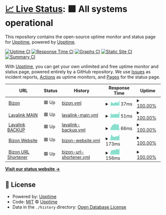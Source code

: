 # [📈 Live Status](https://upptime.github.io/upptime): <!--live status--> **🟩 All systems operational**

This repository contains the open-source uptime monitor and status page for [Upptime](https://upptime.js.org), powered by [Upptime](https://github.com/upptime/upptime).

[![Uptime CI](https://github.com/Bizon-Dev/Bizon-status/workflows/Uptime%20CI/badge.svg)](https://github.com/Bizon-Dev/Bizon-status/actions?query=workflow%3A%22Uptime+CI%22)
[![Response Time CI](https://github.com/Bizon-Dev/Bizon-status/workflows/Response%20Time%20CI/badge.svg)](https://github.com/Bizon-Dev/Bizon-status/actions?query=workflow%3A%22Response+Time+CI%22)
[![Graphs CI](https://github.com/Bizon-Dev/Bizon-status/workflows/Graphs%20CI/badge.svg)](https://github.com/Bizon-Dev/Bizon-status/actions?query=workflow%3A%22Graphs+CI%22)
[![Static Site CI](https://github.com/Bizon-Dev/Bizon-status/workflows/Static%20Site%20CI/badge.svg)](https://github.com/Bizon-Dev/Bizon-status/actions?query=workflow%3A%22Static+Site+CI%22)
[![Summary CI](https://github.com/Bizon-Dev/Bizon-status/workflows/Summary%20CI/badge.svg)](https://github.com/Bizon-Dev/Bizon-status/actions?query=workflow%3A%22Summary+CI%22)

With [Upptime](https://upptime.js.org), you can get your own unlimited and free uptime monitor and status page, powered entirely by a GitHub repository. We use [Issues](https://github.com/upptime/upptime/issues) as incident reports, [Actions](https://github.com/Bizon-Dev/Bizon-status/actions) as uptime monitors, and [Pages](https://upptime.github.io/upptime) for the status page.

<!--start: status pages-->
<!-- This summary is generated by Upptime (https://github.com/upptime/upptime) -->
<!-- Do not edit this manually, your changes will be overwritten -->
<!-- prettier-ignore -->
| URL | Status | History | Response Time | Uptime |
| --- | ------ | ------- | ------------- | ------ |
| <img alt="" src="https://favicons.githubusercontent.com/null" height="13"> [Bizon](144.126.130.19) | 🟩 Up | [bizon.yml](https://github.com/Bizon-Dev/Bizon-status/commits/HEAD/history/bizon.yml) | <details><summary><img alt="Response time graph" src="./graphs/bizon/response-time-week.png" height="20"> 37ms</summary><br><a href="https://status.bizonbot.eu.org/history/bizon"><img alt="Response time 39" src="https://img.shields.io/endpoint?url=https%3A%2F%2Fraw.githubusercontent.com%2FBizon-Dev%2FBizon-status%2FHEAD%2Fapi%2Fbizon%2Fresponse-time.json"></a><br><a href="https://status.bizonbot.eu.org/history/bizon"><img alt="24-hour response time 65" src="https://img.shields.io/endpoint?url=https%3A%2F%2Fraw.githubusercontent.com%2FBizon-Dev%2FBizon-status%2FHEAD%2Fapi%2Fbizon%2Fresponse-time-day.json"></a><br><a href="https://status.bizonbot.eu.org/history/bizon"><img alt="7-day response time 37" src="https://img.shields.io/endpoint?url=https%3A%2F%2Fraw.githubusercontent.com%2FBizon-Dev%2FBizon-status%2FHEAD%2Fapi%2Fbizon%2Fresponse-time-week.json"></a><br><a href="https://status.bizonbot.eu.org/history/bizon"><img alt="30-day response time 38" src="https://img.shields.io/endpoint?url=https%3A%2F%2Fraw.githubusercontent.com%2FBizon-Dev%2FBizon-status%2FHEAD%2Fapi%2Fbizon%2Fresponse-time-month.json"></a><br><a href="https://status.bizonbot.eu.org/history/bizon"><img alt="1-year response time 39" src="https://img.shields.io/endpoint?url=https%3A%2F%2Fraw.githubusercontent.com%2FBizon-Dev%2FBizon-status%2FHEAD%2Fapi%2Fbizon%2Fresponse-time-year.json"></a></details> | <details><summary><a href="https://status.bizonbot.eu.org/history/bizon">100.00%</a></summary><a href="https://status.bizonbot.eu.org/history/bizon"><img alt="All-time uptime 100.00%" src="https://img.shields.io/endpoint?url=https%3A%2F%2Fraw.githubusercontent.com%2FBizon-Dev%2FBizon-status%2FHEAD%2Fapi%2Fbizon%2Fuptime.json"></a><br><a href="https://status.bizonbot.eu.org/history/bizon"><img alt="24-hour uptime 100.00%" src="https://img.shields.io/endpoint?url=https%3A%2F%2Fraw.githubusercontent.com%2FBizon-Dev%2FBizon-status%2FHEAD%2Fapi%2Fbizon%2Fuptime-day.json"></a><br><a href="https://status.bizonbot.eu.org/history/bizon"><img alt="7-day uptime 100.00%" src="https://img.shields.io/endpoint?url=https%3A%2F%2Fraw.githubusercontent.com%2FBizon-Dev%2FBizon-status%2FHEAD%2Fapi%2Fbizon%2Fuptime-week.json"></a><br><a href="https://status.bizonbot.eu.org/history/bizon"><img alt="30-day uptime 100.00%" src="https://img.shields.io/endpoint?url=https%3A%2F%2Fraw.githubusercontent.com%2FBizon-Dev%2FBizon-status%2FHEAD%2Fapi%2Fbizon%2Fuptime-month.json"></a><br><a href="https://status.bizonbot.eu.org/history/bizon"><img alt="1-year uptime 100.00%" src="https://img.shields.io/endpoint?url=https%3A%2F%2Fraw.githubusercontent.com%2FBizon-Dev%2FBizon-status%2FHEAD%2Fapi%2Fbizon%2Fuptime-year.json"></a></details>
| <img alt="" src="https://favicons.githubusercontent.com/null" height="13"> [Lavalink MAIN](usfr2.forcehost.net) | 🟩 Up | [lavalink-main.yml](https://github.com/Bizon-Dev/Bizon-status/commits/HEAD/history/lavalink-main.yml) | <details><summary><img alt="Response time graph" src="./graphs/lavalink-main/response-time-week.png" height="20"> 51ms</summary><br><a href="https://status.bizonbot.eu.org/history/lavalink-main"><img alt="Response time 48" src="https://img.shields.io/endpoint?url=https%3A%2F%2Fraw.githubusercontent.com%2FBizon-Dev%2FBizon-status%2FHEAD%2Fapi%2Flavalink-main%2Fresponse-time.json"></a><br><a href="https://status.bizonbot.eu.org/history/lavalink-main"><img alt="24-hour response time 80" src="https://img.shields.io/endpoint?url=https%3A%2F%2Fraw.githubusercontent.com%2FBizon-Dev%2FBizon-status%2FHEAD%2Fapi%2Flavalink-main%2Fresponse-time-day.json"></a><br><a href="https://status.bizonbot.eu.org/history/lavalink-main"><img alt="7-day response time 51" src="https://img.shields.io/endpoint?url=https%3A%2F%2Fraw.githubusercontent.com%2FBizon-Dev%2FBizon-status%2FHEAD%2Fapi%2Flavalink-main%2Fresponse-time-week.json"></a><br><a href="https://status.bizonbot.eu.org/history/lavalink-main"><img alt="30-day response time 49" src="https://img.shields.io/endpoint?url=https%3A%2F%2Fraw.githubusercontent.com%2FBizon-Dev%2FBizon-status%2FHEAD%2Fapi%2Flavalink-main%2Fresponse-time-month.json"></a><br><a href="https://status.bizonbot.eu.org/history/lavalink-main"><img alt="1-year response time 48" src="https://img.shields.io/endpoint?url=https%3A%2F%2Fraw.githubusercontent.com%2FBizon-Dev%2FBizon-status%2FHEAD%2Fapi%2Flavalink-main%2Fresponse-time-year.json"></a></details> | <details><summary><a href="https://status.bizonbot.eu.org/history/lavalink-main">100.00%</a></summary><a href="https://status.bizonbot.eu.org/history/lavalink-main"><img alt="All-time uptime 100.00%" src="https://img.shields.io/endpoint?url=https%3A%2F%2Fraw.githubusercontent.com%2FBizon-Dev%2FBizon-status%2FHEAD%2Fapi%2Flavalink-main%2Fuptime.json"></a><br><a href="https://status.bizonbot.eu.org/history/lavalink-main"><img alt="24-hour uptime 100.00%" src="https://img.shields.io/endpoint?url=https%3A%2F%2Fraw.githubusercontent.com%2FBizon-Dev%2FBizon-status%2FHEAD%2Fapi%2Flavalink-main%2Fuptime-day.json"></a><br><a href="https://status.bizonbot.eu.org/history/lavalink-main"><img alt="7-day uptime 100.00%" src="https://img.shields.io/endpoint?url=https%3A%2F%2Fraw.githubusercontent.com%2FBizon-Dev%2FBizon-status%2FHEAD%2Fapi%2Flavalink-main%2Fuptime-week.json"></a><br><a href="https://status.bizonbot.eu.org/history/lavalink-main"><img alt="30-day uptime 100.00%" src="https://img.shields.io/endpoint?url=https%3A%2F%2Fraw.githubusercontent.com%2FBizon-Dev%2FBizon-status%2FHEAD%2Fapi%2Flavalink-main%2Fuptime-month.json"></a><br><a href="https://status.bizonbot.eu.org/history/lavalink-main"><img alt="1-year uptime 100.00%" src="https://img.shields.io/endpoint?url=https%3A%2F%2Fraw.githubusercontent.com%2FBizon-Dev%2FBizon-status%2FHEAD%2Fapi%2Flavalink-main%2Fuptime-year.json"></a></details>
| <img alt="" src="https://favicons.githubusercontent.com/null" height="13"> [Lavalink BACKUP](us1.coralcloud.co.uk) | 🟩 Up | [lavalink-backup.yml](https://github.com/Bizon-Dev/Bizon-status/commits/HEAD/history/lavalink-backup.yml) | <details><summary><img alt="Response time graph" src="./graphs/lavalink-backup/response-time-week.png" height="20"> 66ms</summary><br><a href="https://status.bizonbot.eu.org/history/lavalink-backup"><img alt="Response time 74" src="https://img.shields.io/endpoint?url=https%3A%2F%2Fraw.githubusercontent.com%2FBizon-Dev%2FBizon-status%2FHEAD%2Fapi%2Flavalink-backup%2Fresponse-time.json"></a><br><a href="https://status.bizonbot.eu.org/history/lavalink-backup"><img alt="24-hour response time 6" src="https://img.shields.io/endpoint?url=https%3A%2F%2Fraw.githubusercontent.com%2FBizon-Dev%2FBizon-status%2FHEAD%2Fapi%2Flavalink-backup%2Fresponse-time-day.json"></a><br><a href="https://status.bizonbot.eu.org/history/lavalink-backup"><img alt="7-day response time 66" src="https://img.shields.io/endpoint?url=https%3A%2F%2Fraw.githubusercontent.com%2FBizon-Dev%2FBizon-status%2FHEAD%2Fapi%2Flavalink-backup%2Fresponse-time-week.json"></a><br><a href="https://status.bizonbot.eu.org/history/lavalink-backup"><img alt="30-day response time 74" src="https://img.shields.io/endpoint?url=https%3A%2F%2Fraw.githubusercontent.com%2FBizon-Dev%2FBizon-status%2FHEAD%2Fapi%2Flavalink-backup%2Fresponse-time-month.json"></a><br><a href="https://status.bizonbot.eu.org/history/lavalink-backup"><img alt="1-year response time 74" src="https://img.shields.io/endpoint?url=https%3A%2F%2Fraw.githubusercontent.com%2FBizon-Dev%2FBizon-status%2FHEAD%2Fapi%2Flavalink-backup%2Fresponse-time-year.json"></a></details> | <details><summary><a href="https://status.bizonbot.eu.org/history/lavalink-backup">100.00%</a></summary><a href="https://status.bizonbot.eu.org/history/lavalink-backup"><img alt="All-time uptime 100.00%" src="https://img.shields.io/endpoint?url=https%3A%2F%2Fraw.githubusercontent.com%2FBizon-Dev%2FBizon-status%2FHEAD%2Fapi%2Flavalink-backup%2Fuptime.json"></a><br><a href="https://status.bizonbot.eu.org/history/lavalink-backup"><img alt="24-hour uptime 100.00%" src="https://img.shields.io/endpoint?url=https%3A%2F%2Fraw.githubusercontent.com%2FBizon-Dev%2FBizon-status%2FHEAD%2Fapi%2Flavalink-backup%2Fuptime-day.json"></a><br><a href="https://status.bizonbot.eu.org/history/lavalink-backup"><img alt="7-day uptime 100.00%" src="https://img.shields.io/endpoint?url=https%3A%2F%2Fraw.githubusercontent.com%2FBizon-Dev%2FBizon-status%2FHEAD%2Fapi%2Flavalink-backup%2Fuptime-week.json"></a><br><a href="https://status.bizonbot.eu.org/history/lavalink-backup"><img alt="30-day uptime 100.00%" src="https://img.shields.io/endpoint?url=https%3A%2F%2Fraw.githubusercontent.com%2FBizon-Dev%2FBizon-status%2FHEAD%2Fapi%2Flavalink-backup%2Fuptime-month.json"></a><br><a href="https://status.bizonbot.eu.org/history/lavalink-backup"><img alt="1-year uptime 100.00%" src="https://img.shields.io/endpoint?url=https%3A%2F%2Fraw.githubusercontent.com%2FBizon-Dev%2FBizon-status%2FHEAD%2Fapi%2Flavalink-backup%2Fuptime-year.json"></a></details>
| <img alt="" src="https://favicons.githubusercontent.com/bizonbot.eu.org" height="13"> [Bizon Website](https://bizonbot.eu.org) | 🟩 Up | [bizon-website.yml](https://github.com/Bizon-Dev/Bizon-status/commits/HEAD/history/bizon-website.yml) | <details><summary><img alt="Response time graph" src="./graphs/bizon-website/response-time-week.png" height="20"> 173ms</summary><br><a href="https://status.bizonbot.eu.org/history/bizon-website"><img alt="Response time 166" src="https://img.shields.io/endpoint?url=https%3A%2F%2Fraw.githubusercontent.com%2FBizon-Dev%2FBizon-status%2FHEAD%2Fapi%2Fbizon-website%2Fresponse-time.json"></a><br><a href="https://status.bizonbot.eu.org/history/bizon-website"><img alt="24-hour response time 236" src="https://img.shields.io/endpoint?url=https%3A%2F%2Fraw.githubusercontent.com%2FBizon-Dev%2FBizon-status%2FHEAD%2Fapi%2Fbizon-website%2Fresponse-time-day.json"></a><br><a href="https://status.bizonbot.eu.org/history/bizon-website"><img alt="7-day response time 173" src="https://img.shields.io/endpoint?url=https%3A%2F%2Fraw.githubusercontent.com%2FBizon-Dev%2FBizon-status%2FHEAD%2Fapi%2Fbizon-website%2Fresponse-time-week.json"></a><br><a href="https://status.bizonbot.eu.org/history/bizon-website"><img alt="30-day response time 163" src="https://img.shields.io/endpoint?url=https%3A%2F%2Fraw.githubusercontent.com%2FBizon-Dev%2FBizon-status%2FHEAD%2Fapi%2Fbizon-website%2Fresponse-time-month.json"></a><br><a href="https://status.bizonbot.eu.org/history/bizon-website"><img alt="1-year response time 166" src="https://img.shields.io/endpoint?url=https%3A%2F%2Fraw.githubusercontent.com%2FBizon-Dev%2FBizon-status%2FHEAD%2Fapi%2Fbizon-website%2Fresponse-time-year.json"></a></details> | <details><summary><a href="https://status.bizonbot.eu.org/history/bizon-website">100.00%</a></summary><a href="https://status.bizonbot.eu.org/history/bizon-website"><img alt="All-time uptime 99.97%" src="https://img.shields.io/endpoint?url=https%3A%2F%2Fraw.githubusercontent.com%2FBizon-Dev%2FBizon-status%2FHEAD%2Fapi%2Fbizon-website%2Fuptime.json"></a><br><a href="https://status.bizonbot.eu.org/history/bizon-website"><img alt="24-hour uptime 100.00%" src="https://img.shields.io/endpoint?url=https%3A%2F%2Fraw.githubusercontent.com%2FBizon-Dev%2FBizon-status%2FHEAD%2Fapi%2Fbizon-website%2Fuptime-day.json"></a><br><a href="https://status.bizonbot.eu.org/history/bizon-website"><img alt="7-day uptime 100.00%" src="https://img.shields.io/endpoint?url=https%3A%2F%2Fraw.githubusercontent.com%2FBizon-Dev%2FBizon-status%2FHEAD%2Fapi%2Fbizon-website%2Fuptime-week.json"></a><br><a href="https://status.bizonbot.eu.org/history/bizon-website"><img alt="30-day uptime 100.00%" src="https://img.shields.io/endpoint?url=https%3A%2F%2Fraw.githubusercontent.com%2FBizon-Dev%2FBizon-status%2FHEAD%2Fapi%2Fbizon-website%2Fuptime-month.json"></a><br><a href="https://status.bizonbot.eu.org/history/bizon-website"><img alt="1-year uptime 99.97%" src="https://img.shields.io/endpoint?url=https%3A%2F%2Fraw.githubusercontent.com%2FBizon-Dev%2FBizon-status%2FHEAD%2Fapi%2Fbizon-website%2Fuptime-year.json"></a></details>
| <img alt="" src="https://favicons.githubusercontent.com/url.bizonbot.eu.org" height="13"> [Bizon URL Shortener](https://url.bizonbot.eu.org) | 🟩 Up | [bizon-url-shortener.yml](https://github.com/Bizon-Dev/Bizon-status/commits/HEAD/history/bizon-url-shortener.yml) | <details><summary><img alt="Response time graph" src="./graphs/bizon-url-shortener/response-time-week.png" height="20"> 156ms</summary><br><a href="https://status.bizonbot.eu.org/history/bizon-url-shortener"><img alt="Response time 148" src="https://img.shields.io/endpoint?url=https%3A%2F%2Fraw.githubusercontent.com%2FBizon-Dev%2FBizon-status%2FHEAD%2Fapi%2Fbizon-url-shortener%2Fresponse-time.json"></a><br><a href="https://status.bizonbot.eu.org/history/bizon-url-shortener"><img alt="24-hour response time 195" src="https://img.shields.io/endpoint?url=https%3A%2F%2Fraw.githubusercontent.com%2FBizon-Dev%2FBizon-status%2FHEAD%2Fapi%2Fbizon-url-shortener%2Fresponse-time-day.json"></a><br><a href="https://status.bizonbot.eu.org/history/bizon-url-shortener"><img alt="7-day response time 156" src="https://img.shields.io/endpoint?url=https%3A%2F%2Fraw.githubusercontent.com%2FBizon-Dev%2FBizon-status%2FHEAD%2Fapi%2Fbizon-url-shortener%2Fresponse-time-week.json"></a><br><a href="https://status.bizonbot.eu.org/history/bizon-url-shortener"><img alt="30-day response time 149" src="https://img.shields.io/endpoint?url=https%3A%2F%2Fraw.githubusercontent.com%2FBizon-Dev%2FBizon-status%2FHEAD%2Fapi%2Fbizon-url-shortener%2Fresponse-time-month.json"></a><br><a href="https://status.bizonbot.eu.org/history/bizon-url-shortener"><img alt="1-year response time 148" src="https://img.shields.io/endpoint?url=https%3A%2F%2Fraw.githubusercontent.com%2FBizon-Dev%2FBizon-status%2FHEAD%2Fapi%2Fbizon-url-shortener%2Fresponse-time-year.json"></a></details> | <details><summary><a href="https://status.bizonbot.eu.org/history/bizon-url-shortener">100.00%</a></summary><a href="https://status.bizonbot.eu.org/history/bizon-url-shortener"><img alt="All-time uptime 99.97%" src="https://img.shields.io/endpoint?url=https%3A%2F%2Fraw.githubusercontent.com%2FBizon-Dev%2FBizon-status%2FHEAD%2Fapi%2Fbizon-url-shortener%2Fuptime.json"></a><br><a href="https://status.bizonbot.eu.org/history/bizon-url-shortener"><img alt="24-hour uptime 100.00%" src="https://img.shields.io/endpoint?url=https%3A%2F%2Fraw.githubusercontent.com%2FBizon-Dev%2FBizon-status%2FHEAD%2Fapi%2Fbizon-url-shortener%2Fuptime-day.json"></a><br><a href="https://status.bizonbot.eu.org/history/bizon-url-shortener"><img alt="7-day uptime 100.00%" src="https://img.shields.io/endpoint?url=https%3A%2F%2Fraw.githubusercontent.com%2FBizon-Dev%2FBizon-status%2FHEAD%2Fapi%2Fbizon-url-shortener%2Fuptime-week.json"></a><br><a href="https://status.bizonbot.eu.org/history/bizon-url-shortener"><img alt="30-day uptime 100.00%" src="https://img.shields.io/endpoint?url=https%3A%2F%2Fraw.githubusercontent.com%2FBizon-Dev%2FBizon-status%2FHEAD%2Fapi%2Fbizon-url-shortener%2Fuptime-month.json"></a><br><a href="https://status.bizonbot.eu.org/history/bizon-url-shortener"><img alt="1-year uptime 99.97%" src="https://img.shields.io/endpoint?url=https%3A%2F%2Fraw.githubusercontent.com%2FBizon-Dev%2FBizon-status%2FHEAD%2Fapi%2Fbizon-url-shortener%2Fuptime-year.json"></a></details>

<!--end: status pages-->

[**Visit our status website →**](https://upptime.github.io/upptime)

## 📄 License

- Powered by: [Upptime](https://github.com/upptime/upptime)
- Code: [MIT](./LICENSE) © [Upptime](https://upptime.js.org)
- Data in the `./history` directory: [Open Database License](https://opendatacommons.org/licenses/odbl/1-0/)
